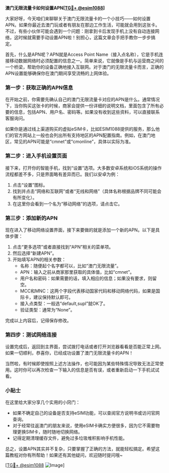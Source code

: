 **澳门无限流量卡如何设置APN[[TG💪+ @esim1088](https://t.me/s/esim1088)]**

大家好呀，今天咱们来聊聊关于澳门无限流量卡的一个小技巧——如何设置APN。如果你最近去澳门玩或者有朋友在那边工作生活，可能就会用到这张卡。不过，有些小伙伴可能会遇到一个问题：刚拿到卡后发现手机上没有自动连接网络，这时候就需要手动设置APN啦！别担心，这篇文章会手把手教你一步步搞定。

首先，什么是APN呢？APN就是Access Point Name（接入点名称），它是手机连接移动数据网络时必须配置的信息之一。简单来说，它就像是手机与运营商之间的一个桥梁，帮助你的设备正确地接入互联网。对于澳门的无限流量卡而言，正确的APN设置能够确保你在澳门期间享受流畅的上网体验。

### 第一步：获取正确的APN信息

在开始之前，你需要先确认自己的澳门无限流量卡对应的APN是什么。通常情况下，当你购买这张卡的时候，商家会提供一份详细的说明文档，里面包含了所有必要的信息，包括APN、用户名、密码等。如果没有收到这些资料，可以直接联系客服询问。

如果你是通过线上渠道购买的虚拟eSIM卡，比如ESIM1088提供的服务，那么他们的官方网站上一般也会列出所有支持地区的APN配置指南。例如，在澳门地区，常见的APN可能是“cmnet”或“cmonline”，具体以实际为准。

### 第二步：进入手机设置页面

接下来，打开你的智能手机，找到“设置”选项。大多数安卓系统和iOS系统的操作流程都差不多，只是界面略有差异而已。我们以安卓为例：

1. 点击“设置”图标。
2. 找到并点击“网络和互联网”或者“无线和网络”（具体名称根据品牌不同可能会有所变化）。
3. 在这里你会看到一个名为“移动网络”的选项，请点击它。

### 第三步：添加新的APN

现在进入了移动网络设置界面，接下来要做的就是添加一个新的APN。以下是具体步骤：

1. 点击“更多选项”或者直接找到“APN”相关的菜单项。
2. 然后选择“新建APN”。
3. 开始填写APN的相关参数：
   - 名称：随便起个名字都可以，比如“澳门无限流量”。
   - APN：输入之前从商家那里获取的具体值，比如“cmnet”。
   - 用户名和密码：如果需要的话，填入相应的信息；如果没有要求，则留空。
   - MCC和MNC：这两个字段代表移动国家代码和移动网络代码，如果是国际卡，建议保持默认即可。
   - 接入点类型：一般选“default,supl”就OK了。
   - 验证类型：通常为“None”。

完成以上内容后，记得保存修改。

### 第四步：测试网络连接

设置完成后，返回到主界面，尝试拨打电话或者打开浏览器看看是否能正常上网。如果一切顺利，恭喜你，已经成功设置了澳门无限流量卡的APN！

当然啦，有时候即使按照上述方法操作，也可能因为某些特殊情况导致无法正常使用。这时你可以再次检查一下输入的信息是否有误，或者重新启动一下手机试试看。

### 小贴士

在这里给大家分享几个实用的小窍门：
- 如果不确定自己的设备是否支持eSIM功能，可以查阅官方说明书或访问官网查询。
- 对于经常往返澳门的朋友来说，使用eSIM卡确实方便很多，因为它不需要物理更换SIM卡，随时随地切换网络。
- 记得定期清理缓存文件，避免过多垃圾堆积影响手机性能。

总之，设置APN其实并不复杂，只要掌握了正确的方法，就能轻松搞定。希望这篇教程对你有所帮助！如果还有其他疑问，欢迎随时提问哦~

[[TG💪+ @esim1088](https://t.me/s/esim1088) ![Image](https://i.postimg.cc/4NQfJmqS/Snipaste-2025-05-13-00-14-12.png)]